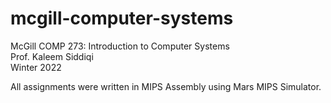 # mcgill-computer-systems
McGill COMP 273: Introduction to Computer Systems \
Prof. Kaleem Siddiqi \
Winter 2022

All assignments were written in MIPS Assembly using Mars MIPS Simulator.
